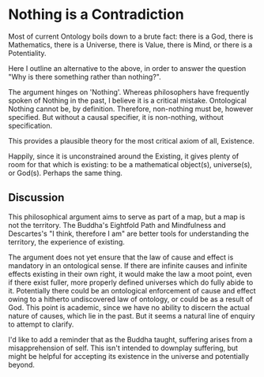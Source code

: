 # Nothing is a Contradiction

Most of current Ontology boils down to a brute fact: there is a God, there is Mathematics, there is a Universe, there is Value, there is Mind, or there is a Potentiality.

Here I outline an alternative to the above, in order to answer the question "Why is there something rather than nothing?".

The argument hinges on 'Nothing'. Whereas philosophers have frequently spoken of Nothing in the past, I believe it is a critical mistake. Ontological Nothing cannot be, by definition. Therefore, non-nothing must be, however specified. But without a causal specifier, it is non-nothing, without specification.

This provides a plausible theory for the most critical axiom of all, Existence.

Happily, since it is unconstrained around the Existing, it gives plenty of room for that which is existing: to be a mathematical object(s), universe(s), or God(s). Perhaps the same thing.

## Discussion

This philosophical argument aims to serve as part of a map, but a map is not the territory. The Buddha's Eightfold Path and Mindfulness and Descartes's "I think, therefore I am" are better tools for understanding the territory, the experience of existing.

The argument does not yet ensure that the law of cause and effect is mandatory in an ontological sense. If there are infinite causes and infinite effects existing in their own right, it would make the law a moot point, even if there exist fuller, more properly defined universes which do fully abide to it. Potentially there could be an ontological enforcement of cause and effect owing to a hitherto undiscovered law of ontology, or could be as a result of God. This point is academic, since we have no ability to discern the actual nature of causes, which lie in the past. But it seems a natural line of enquiry to attempt to clarify.

I'd like to add a reminder that as the Buddha taught, suffering arises from a misapprehension of self. This isn't intended to downplay suffering, but might be helpful for accepting its existence in the universe and potentially beyond.
